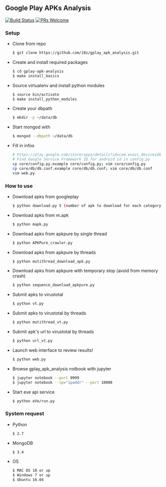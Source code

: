 ## Google Play APKs Analysis

[![Build Status](https://travis-ci.org/APK-insight/gplay-apk-analysis.svg?branch=master)](https://travis-ci.org/APK-insight/gplay-apk-analysis) [![PRs Welcome](https://img.shields.io/badge/PRs-welcome-brightgreen.svg?style=flat-square)](http://makeapullrequest.com)

### Setup

* Clone from repo

    ```bash
    $ git clone https://github.com/18z/gplay_apk_analysis.git
    ```

* Create and install required packages

    ```bash
    $ cd gplay-apk-analysis
    $ make install_basics
    ```

* Source virtualenv and install python modules

    ```bash
    $ source bin/activate
    $ make install_python_modules
    ```

* Create your dbpath

    ```bash
    $ mkdir -p ~/data/db
    ```

* Start mongod with

    ```bash
    $ mongod --dbpath ~/data/db
    ```

* Fill in infos

    ```bash
    # https://play.google.com/store/apps/details?id=com.evozi.deviceid&hl=zh_TW
    # Find Google Service Framework ID for android id in config.py
    cp core/config.py.example core/config.py; vim core/config.py
    cp core/db/db.conf.example core/db/db.conf; vim core/db/db.conf
    vim web.py
    ```

### How to use

* Download apks from googleplay
    ```bash
    $ python download.py 5 (number of apk to download for each category)
    ```
* Download apks from m.apk
    ```bash
    $ python mapk.py
    ```
* Download apks from apkpure by single thread
    ```bash
    $ python APKPure_crawler.py
    ```
* Download apks from apkpure by threads
    ```bash
    $ python mutithread_download_apk.py
    ```
* Download apks from apkpure with temporary stop (avoid from memory crash)
    ```bash
    $ python sequence_download_apkpure.py
    ```
* Submit apks to virustotal
    ```bash
    $ python vt.py
    ```
* Submit apks to virustotal by threads
    ```bash
    $ python mutithread_vt.py
    ```
* Submit apk's url to virustotal by threads
    ```bash
    $ python url_vt.py
    ```
* Launch web interface to review results!
    ```bash
    $ python web.py
    ```

* Browse gplay_apk_analysis notbook with jupyter
    ```bash
    $ jupyter notebook --port 9999
    $ jupyter notebook --ip="ipaddr" --port 10000
    ```

* Start eve api service
    ```bash
    $ python eVe/run.py
    ```
### System request
* Python
    ```bash
    $ 2.7
    ```
* MongoDB
    ```bash
    $ 3.4
    ```
* OS
    ```bash
    $ MAC OS 10 or up
    $ Windows 7 or up
    $ Ubuntu 16.04  
    ```
